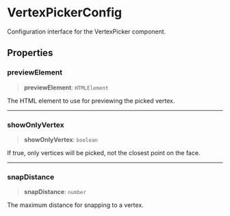 # VertexPickerConfig

Configuration interface for the VertexPicker component.

## Properties

### previewElement

> **previewElement**: `HTMLElement`

The HTML element to use for previewing the picked vertex.

***

### showOnlyVertex

> **showOnlyVertex**: `boolean`

If true, only vertices will be picked, not the closest point on the face.

***

### snapDistance

> **snapDistance**: `number`

The maximum distance for snapping to a vertex.
